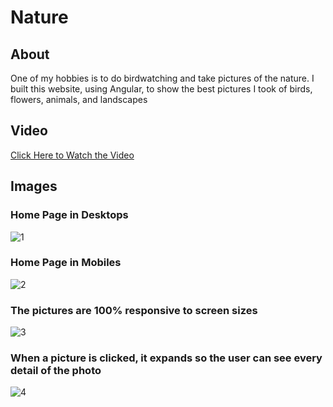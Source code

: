 # Nature

## About

One of my hobbies is to do birdwatching and take pictures of the nature. I built this website, using 
Angular, to show the best pictures I took of birds, flowers, animals, and landscapes

## Video

[Click Here to Watch the Video](https://youtu.be/TN5W-icSBiI)

## Images

### Home Page in Desktops

![1](https://github.com/Azurba/Nature/assets/58566178/1ad54529-261e-42bd-bded-8563715dd740)

### Home Page in Mobiles

![2](https://github.com/Azurba/Nature/assets/58566178/b5c314ed-0fb7-4f23-a5c7-f330bfd452c2)

### The pictures are 100% responsive to screen sizes

![3](https://github.com/Azurba/Nature/assets/58566178/8cf80bd9-7b5a-4c5b-8977-1311e5a14376)

### When a picture is clicked, it expands so the user can see every detail of the photo

![4](https://github.com/Azurba/Nature/assets/58566178/0beee846-161c-4735-a2b2-773ddd606ad7)

